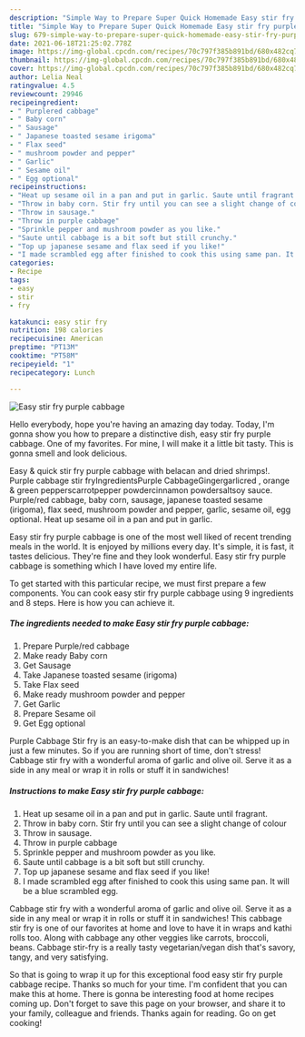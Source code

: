 ```yaml
---
description: "Simple Way to Prepare Super Quick Homemade Easy stir fry purple cabbage"
title: "Simple Way to Prepare Super Quick Homemade Easy stir fry purple cabbage"
slug: 679-simple-way-to-prepare-super-quick-homemade-easy-stir-fry-purple-cabbage
date: 2021-06-18T21:25:02.778Z
image: https://img-global.cpcdn.com/recipes/70c797f385b891bd/680x482cq70/easy-stir-fry-purple-cabbage-recipe-main-photo.jpg
thumbnail: https://img-global.cpcdn.com/recipes/70c797f385b891bd/680x482cq70/easy-stir-fry-purple-cabbage-recipe-main-photo.jpg
cover: https://img-global.cpcdn.com/recipes/70c797f385b891bd/680x482cq70/easy-stir-fry-purple-cabbage-recipe-main-photo.jpg
author: Lelia Neal
ratingvalue: 4.5
reviewcount: 29946
recipeingredient:
- " Purplered cabbage"
- " Baby corn"
- " Sausage"
- " Japanese toasted sesame irigoma"
- " Flax seed"
- " mushroom powder and pepper"
- " Garlic"
- " Sesame oil"
- " Egg optional"
recipeinstructions:
- "Heat up sesame oil in a pan and put in garlic. Saute until fragrant."
- "Throw in baby corn. Stir fry until you can see a slight change of colour"
- "Throw in sausage."
- "Throw in purple cabbage"
- "Sprinkle pepper and mushroom powder as you like."
- "Saute until cabbage is a bit soft but still crunchy."
- "Top up japanese sesame and flax seed if you like!"
- "I made scrambled egg after finished to cook this using same pan. It will be a blue scrambled egg."
categories:
- Recipe
tags:
- easy
- stir
- fry

katakunci: easy stir fry 
nutrition: 198 calories
recipecuisine: American
preptime: "PT13M"
cooktime: "PT58M"
recipeyield: "1"
recipecategory: Lunch

---
```



![Easy stir fry purple cabbage](https://img-global.cpcdn.com/recipes/70c797f385b891bd/680x482cq70/easy-stir-fry-purple-cabbage-recipe-main-photo.jpg)

Hello everybody, hope you're having an amazing day today. Today, I'm gonna show you how to prepare a distinctive dish, easy stir fry purple cabbage. One of my favorites. For mine, I will make it a little bit tasty. This is gonna smell and look delicious.

Easy &amp; quick stir fry purple cabbage with belacan and dried shrimps!. Purple cabbage stir fryIngredientsPurple CabbageGingergarlicred , orange &amp; green pepperscarrotpepper powdercinnamon powdersaltsoy sauce. Purple/red cabbage, baby corn, sausage, japanese toasted sesame (irigoma), flax seed, mushroom powder and pepper, garlic, sesame oil, egg optional. Heat up sesame oil in a pan and put in garlic.

Easy stir fry purple cabbage is one of the most well liked of recent trending meals in the world. It is enjoyed by millions every day. It's simple, it is fast, it tastes delicious. They're fine and they look wonderful. Easy stir fry purple cabbage is something which I have loved my entire life.


To get started with this particular recipe, we must first prepare a few components. You can cook easy stir fry purple cabbage using 9 ingredients and 8 steps. Here is how you can achieve it.

<!--inarticleads1-->

##### The ingredients needed to make Easy stir fry purple cabbage:

1. Prepare  Purple/red cabbage
1. Make ready  Baby corn
1. Get  Sausage
1. Take  Japanese toasted sesame (irigoma)
1. Take  Flax seed
1. Make ready  mushroom powder and pepper
1. Get  Garlic
1. Prepare  Sesame oil
1. Get  Egg optional


Purple Cabbage Stir fry is an easy-to-make dish that can be whipped up in just a few minutes. So if you are running short of time, don&#39;t stress! Cabbage stir fry with a wonderful aroma of garlic and olive oil. Serve it as a side in any meal or wrap it in rolls or stuff it in sandwiches! 

<!--inarticleads2-->

##### Instructions to make Easy stir fry purple cabbage:

1. Heat up sesame oil in a pan and put in garlic. Saute until fragrant.
1. Throw in baby corn. Stir fry until you can see a slight change of colour
1. Throw in sausage.
1. Throw in purple cabbage
1. Sprinkle pepper and mushroom powder as you like.
1. Saute until cabbage is a bit soft but still crunchy.
1. Top up japanese sesame and flax seed if you like!
1. I made scrambled egg after finished to cook this using same pan. It will be a blue scrambled egg.


Cabbage stir fry with a wonderful aroma of garlic and olive oil. Serve it as a side in any meal or wrap it in rolls or stuff it in sandwiches! This cabbage stir fry is one of our favorites at home and love to have it in wraps and kathi rolls too. Along with cabbage any other veggies like carrots, broccoli, beans. Cabbage stir-fry is a really tasty vegetarian/vegan dish that&#39;s savory, tangy, and very satisfying. 

So that is going to wrap it up for this exceptional food easy stir fry purple cabbage recipe. Thanks so much for your time. I'm confident that you can make this at home. There is gonna be interesting food at home recipes coming up. Don't forget to save this page on your browser, and share it to your family, colleague and friends. Thanks again for reading. Go on get cooking!
